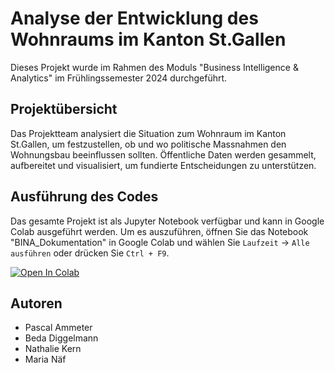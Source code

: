 # Analyse der Entwicklung des Wohnraums im Kanton St.Gallen

Dieses Projekt wurde im Rahmen des Moduls "Business Intelligence & Analytics" im Frühlingssemester 2024 durchgeführt.

## Projektübersicht

Das Projektteam analysiert die Situation zum Wohnraum im Kanton St.Gallen, um festzustellen, ob und wo politische Massnahmen den Wohnungsbau beeinflussen sollten. Öffentliche Daten werden gesammelt, aufbereitet und visualisiert, um fundierte Entscheidungen zu unterstützen.

## Ausführung des Codes
Das gesamte Projekt ist als Jupyter Notebook verfügbar und kann in Google Colab ausgeführt werden. Um es auszuführen, öffnen Sie das Notebook "BINA_Dokumentation" in Google Colab und wählen Sie `Laufzeit` -> `Alle ausführen` oder drücken Sie `Ctrl + F9`.

[![Open In Colab](https://colab.research.google.com/assets/colab-badge.svg)](https://colab.research.google.com/github/bedadiggelmann/bina/blob/main/BINA_Dokumentation.ipynb)

## Autoren

- Pascal Ammeter
- Beda Diggelmann
- Nathalie Kern
- Maria Näf

